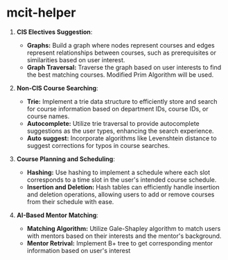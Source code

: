 # mcit-helper
1. **CIS Electives Suggestion**:
    - **Graphs:** Build a graph where nodes represent courses and edges represent relationships between courses, such as prerequisites or similarities based on user interest.
    - **Graph Traversal:** Traverse the graph based on user interests to find the best matching courses. Modified Prim Algorithm will be used.
2. **Non-CIS Course Searching**:
    - **Trie:** Implement a trie data structure to efficiently store and search for course information based on department IDs, course IDs, or course names.
    - **Autocomplete:** Utilize trie traversal to provide autocomplete suggestions as the user types, enhancing the search experience.
    - **Auto suggest:** Incorporate algorithms like Levenshtein distance to suggest corrections for typos in course searches.

3. **Course Planning and Scheduling**:
    - **Hashing:** Use hashing to implement a schedule where each slot corresponds to a time slot in the user's intended course schedule.
    - **Insertion and Deletion:** Hash tables can efficiently handle insertion and deletion operations, allowing users to add or remove courses from their schedule with ease.

4. **AI-Based Mentor Matching**:
    - **Matching Algorithm:** Utilize  Gale-Shapley algorithm to match users with mentors based on their interests and the mentor's background.
    - **Mentor Retrival:** Implement B+ tree to get corresponding mentor information based on user's interest

